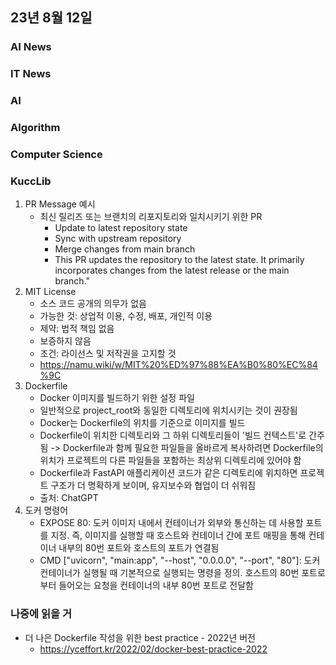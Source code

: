 ## 23년 8월 12일

### AI News

### IT News

### AI

### Algorithm

### Computer Science

### KuccLib
1. PR Message 예시
    - 최신 릴리즈 또는 브랜치의 리포지토리와 일치시키기 위한 PR
        - Update to latest repository state
        - Sync with upstream repository
        - Merge changes from main branch
        - This PR updates the repository to the latest state. It primarily incorporates changes from the latest release or the main branch."
2. MIT License
    - 소스 코드 공개의 의무가 없음
    - 가능한 것: 상업적 이용, 수정, 배포, 개인적 이용
    - 제약: 법적 책임 없음
    - 보증하지 않음
    - 조건: 라이선스 및 저작권을 고지할 것
    - https://namu.wiki/w/MIT%20%ED%97%88%EA%B0%80%EC%84%9C
3. Dockerfile
    - Docker 이미지를 빌드하기 위한 설정 파일
    - 일반적으로 project_root와 동일한 디렉토리에 위치시키는 것이 권장됨
    - Docker는 Dockerfile의 위치를 기준으로 이미지를 빌드
    - Dockerfile이 위치한 디렉토리와 그 하위 디렉토리들이 '빌드 컨텍스트'로 간주됨 -> Dockerfile과 함께 필요한 파일들을 올바르게 복사하려면 Dockerfile의 위치가 프로젝트의 다른 파일들을 포함하는 최상위 디렉토리에 있어야 함
    - Dockerfile과 FastAPI 애플리케이션 코드가 같은 디렉토리에 위치하면 프로젝트 구조가 더 명확하게 보이며, 유지보수와 협업이 더 쉬워짐
    - 출처: ChatGPT
4. 도커 명령어
    - EXPOSE 80: 도커 이미지 내에서 컨테이너가 외부와 통신하는 데 사용할 포트를 지정. 즉, 이미지를 실행할 때 호스트와 컨테이너 간에 포트 매핑을 통해 컨테이너 내부의 80번 포트와 호스트의 포트가 연결됨
    - CMD ["uvicorn", "main:app", "--host", "0.0.0.0", "--port", "80"]: 도커 컨테이너가 실행될 때 기본적으로 실행되는 명령을 정의. 호스트의 80번 포트로부터 들어오는 요청을 컨테이너의 내부 80번 포트로 전달함

### 나중에 읽을 거
- 더 나은 Dockerfile 작성을 위한 best practice - 2022년 버전
    - https://yceffort.kr/2022/02/docker-best-practice-2022